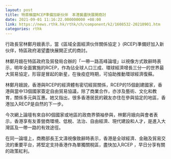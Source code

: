 ```yaml
---
layout: post
title: 特首稱當RCEP準備加新伙伴　本港冀盡快展開商討
date: 2021-09-01 11:16:22.000000000 +08:00
link: https://news.rthk.hk/rthk/ch/component/k2/1608532-20210901.htm
categories: rthk
---
```


行政長官林鄭月娥表示，當《區域全面經濟伙伴關係協定 》(RCEP)準備好加入新伙伴，特區政府渴望盡快展開正式的商討。

林鄭月娥在特區政府及貿發局合辦的「一帶一路高峰論壇」以視像方式致辭時表示，明年全面實施的RCEP，作為佔全球人口三成、環球經濟增長三分一的世界最大貿易協定，形容是冒起的新星，在後疫症時期，可協助推動環球經濟復蘇。

林鄭月娥說，香港與RCEP的經濟體有密切經貿關係，RCEP的15個創建國家，香港與當中13個國家簽定自由貿易協議，除了商業合作，亦涉及藝術、文化和教育，關係多元與互惠。她又指出，很多香港居民的親友亦住在參與協定的地區，香港加入RECP是自然的下一步。

今次網上論壇有來自80個國家或地區的政商界領袖參與，林鄭月娥向與會者表示，香港享有友善營商環境、低稅、法治、自由經濟、現代建設和人才，是進入大灣區及一帶一路的有效途徑。

在同一論壇上，商務部長王文濤視像致辭時表示，香港是全球經濟、金融及貿易交流的重要平台，將堅定支持香港作為單獨關稅區，盡快加入RCEP ，早日分享有關的政策紅利。
